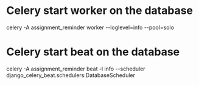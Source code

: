 
# Celery start worker on the database

celery -A assignment_reminder worker --loglevel=info --pool=solo

# Celery start beat on the database

celery -A assignment_reminder beat -l info --scheduler django_celery_beat.schedulers:DatabaseScheduler

